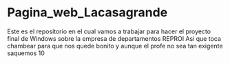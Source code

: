 # Pagina_web_Lacasagrande
Este es el repositorio en el cual vamos a trabajar para hacer el proyecto final de Windows sobre la empresa de departamentos REPROI
Asi que toca chambear para que nos quede bonito y aunque el profe no sea tan exigente saquemos 10
